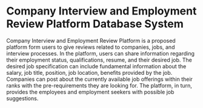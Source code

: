 # Company Interview and Employment Review Platform Database System
  Company Interview and Employment Review Platform is a proposed platform form users to give reviews related to companies, jobs, and interview processes. In the platform, users can share information regarding their employment status, qualifications, resume, and their desired job. The desired job specification can include fundamental information about the salary, job title, position, job location, benefits provided by the job. 
	Companies can post about the currently available job offerings within their ranks with the pre-requirements they are looking for. The platform, in turn, provides the employees and employment seekers with possible job suggestions.


